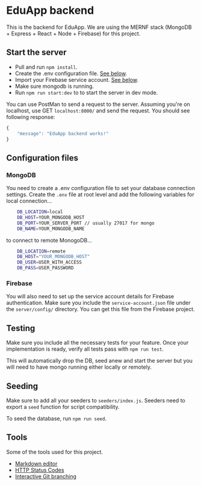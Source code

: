 # EduApp backend
This is the backend for EduApp. We are using the MERNF stack (MongoDB + Express + React + Node + Firebase) for this project.

## Start the server
- Pull and run `npm install`.
- Create the .env configuration file. [See below](#MongoDB).
- Import your Firebase service account. [See below](#Firebase).
- Make sure mongodb is running.
- Run `npm run start:dev` to to start the server in dev mode.

You can use PostMan to send a request to the server. Assuming you're on localhost, use GET `localhost:8000/` and send the request. You should see following response:

```javascript
{
    "message": "EduApp backend works!"
}
```

## Configuration files
### MongoDB
You need to create a .env configuration file to set your database connection settings. Create the `.env` file at root level and add the following variables for local connection...
```bash
    DB_LOCATION=local
    DB_HOST=YOUR_MONGODB_HOST
    DB_PORT=YOUR_SERVER_PORT // usually 27017 for mongo
    DB_NAME=YOUR_MONGODB_NAME
```
to connect to remote MonogoDB...
```bash
    DB_LOCATION=remote
    DB_HOST="YOUR_MONGODB_HOST"
    DB_USER=USER_WITH_ACCESS
    DB_PASS=USER_PASSWORD
```

### Firebase
You will also need to set up the service account details for Firebase authentication. Make sure you include the `service-account.json` file under the `server/config/` directory. You can get this file from the Firebase project.

## Testing
Make sure you include all the necessary tests for your feature. Once your implementation is ready, verify all tests pass with `npm run test`.

This will automatically drop the DB, seed anew and start the server but you will need to have mongo running either locally or remotely.

## Seeding
Make sure to add all your seeders to `seeders/index.js`. Seeders need to export a `seed` function for script compatibility.

To seed the database, run `npm run seed`.

## Tools
Some of the tools used for this project.
- [Markdown editor](https://pandao.github.io/editor.md/en.html)
- [HTTP Status Codes](https://www.restapitutorial.com/httpstatuscodes.html)
- [Interactive Git branching](https://learngitbranching.js.org/?NODEMO)

